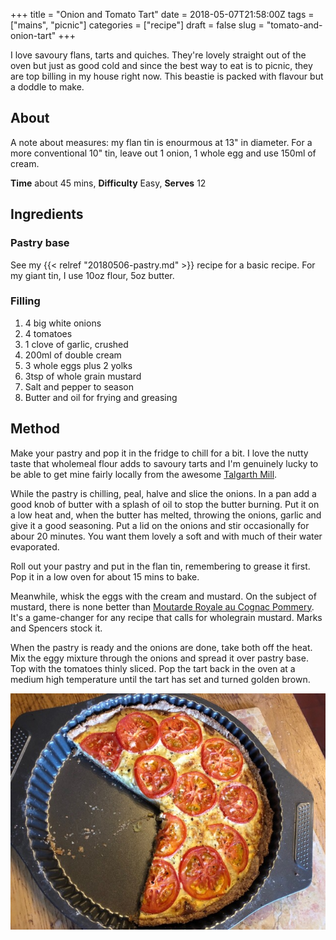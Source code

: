 +++
title = "Onion and Tomato Tart"
date = 2018-05-07T21:58:00Z
tags = ["mains", "picnic"]
categories = ["recipe"]
draft = false
slug = "tomato-and-onion-tart"
+++ 

I love savoury flans, tarts and quiches. They're lovely straight out of the oven but just as good cold and since the best way to eat is to picnic, they are top billing in my house right now. This beastie is packed with flavour but a doddle to make. 

<!--more-->

## About

A note about measures: my flan tin is enourmous at 13" in diameter. For a more conventional 10" tin, leave out 1 onion, 1 whole egg and use 150ml of cream. 

**Time** about 45 mins, **Difficulty** Easy, **Serves** 12

## Ingredients

### Pastry base

See my {{< relref "20180506-pastry.md" >}} recipe for a basic recipe. For my giant tin, I use 10oz flour, 5oz butter. 

### Filling

1. 4 big white onions
2. 4 tomatoes
2. 1 clove of garlic, crushed
2. 200ml of double cream
3. 3 whole eggs plus 2 yolks
5. 3tsp of whole grain mustard
6. Salt and pepper to season
7. Butter and oil for frying and greasing

## Method

Make your pastry and pop it in the fridge to chill for a bit. I love the nutty taste that wholemeal flour adds to savoury tarts and I'm genuinely lucky to be able to get mine fairly locally from the awesome [Talgarth Mill](http://talgarthmill.com). 

While the pastry is chilling, peal, halve and slice the onions. In a pan add a good knob of butter with a splash of oil to stop the butter burning. Put it on a low heat and, when the butter has melted, throwing the onions, garlic and give it a good seasoning. Put a lid on the onions and stir occasionally for abour 20 minutes. You want them lovely a soft and with much of their water evaporated. 

Roll out your pastry and put in the flan tin, remembering to grease it first. Pop it in a low oven for about 15 mins to bake. 

Meanwhile, whisk the eggs with the cream and mustard. On the subject of mustard, there is none better than [Moutarde Royale au Cognac Pommery](http://www.moutarde-de-meaux.com/en/2-moutarde-500g/10-the-moutarde-royale-cognac-pommery-500g.htm). It's a game-changer for any recipe that calls for wholegrain mustard. Marks and Spencers stock it.

When the pastry is ready and the onions are done, take both off the heat. Mix the eggy mixture through the onions and spread it over pastry base. Top with the tomatoes thinly sliced. Pop the tart back in the oven at a medium high temperature until the tart has set and turned golden brown. 

![Onion and Tomato Tart](onion-tomato-tart.jpeg)

